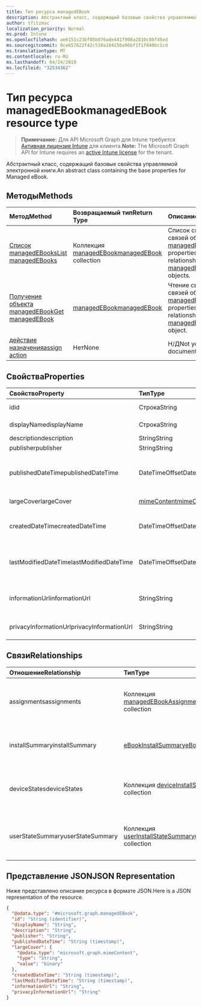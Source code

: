 ```yaml
---
title: Тип ресурса managedEBook
description: Абстрактный класс, содержащий базовые свойства управляемой электронной книги.
author: tfitzmac
localization_priority: Normal
ms.prod: Intune
ms.openlocfilehash: ae6151c23bf05b076ade441f908a2810c80f45ed
ms.sourcegitcommit: 0ce657622f42c510a104156a96bf1f1f040bc1cd
ms.translationtype: MT
ms.contentlocale: ru-RU
ms.lasthandoff: 04/24/2019
ms.locfileid: "32534362"
---
```

# <a name="managedebook-resource-type"></a><span data-ttu-id="cd61c-103">Тип ресурса managedEBook</span><span class="sxs-lookup"><span data-stu-id="cd61c-103">managedEBook resource type</span></span>

> <span data-ttu-id="cd61c-104">**Примечание:** Для API Microsoft Graph для Intune требуется [Активная лицензия Intune](https://go.microsoft.com/fwlink/?linkid=839381) для клиента.</span><span class="sxs-lookup"><span data-stu-id="cd61c-104">**Note:** The Microsoft Graph API for Intune requires an [active Intune license](https://go.microsoft.com/fwlink/?linkid=839381) for the tenant.</span></span>

<span data-ttu-id="cd61c-105">Абстрактный класс, содержащий базовые свойства управляемой электронной книги.</span><span class="sxs-lookup"><span data-stu-id="cd61c-105">An abstract class containing the base properties for Managed eBook.</span></span>

## <a name="methods"></a><span data-ttu-id="cd61c-106">Методы</span><span class="sxs-lookup"><span data-stu-id="cd61c-106">Methods</span></span>
|<span data-ttu-id="cd61c-107">Метод</span><span class="sxs-lookup"><span data-stu-id="cd61c-107">Method</span></span>|<span data-ttu-id="cd61c-108">Возвращаемый тип</span><span class="sxs-lookup"><span data-stu-id="cd61c-108">Return Type</span></span>|<span data-ttu-id="cd61c-109">Описание</span><span class="sxs-lookup"><span data-stu-id="cd61c-109">Description</span></span>|
|:---|:---|:---|
|[<span data-ttu-id="cd61c-110">Список managedEBooks</span><span class="sxs-lookup"><span data-stu-id="cd61c-110">List managedEBooks</span></span>](../api/intune-books-managedebook-list.md)|<span data-ttu-id="cd61c-111">Коллекция [managedEBook](../resources/intune-books-managedebook.md)</span><span class="sxs-lookup"><span data-stu-id="cd61c-111">[managedEBook](../resources/intune-books-managedebook.md) collection</span></span>|<span data-ttu-id="cd61c-112">Список свойств и связей объектов [managedEBook](../resources/intune-books-managedebook.md).</span><span class="sxs-lookup"><span data-stu-id="cd61c-112">List properties and relationships of the [managedEBook](../resources/intune-books-managedebook.md) objects.</span></span>|
|[<span data-ttu-id="cd61c-113">Получение объекта managedEBook</span><span class="sxs-lookup"><span data-stu-id="cd61c-113">Get managedEBook</span></span>](../api/intune-books-managedebook-get.md)|[<span data-ttu-id="cd61c-114">managedEBook</span><span class="sxs-lookup"><span data-stu-id="cd61c-114">managedEBook</span></span>](../resources/intune-books-managedebook.md)|<span data-ttu-id="cd61c-115">Чтение свойств и связей объекта [managedEBook](../resources/intune-books-managedebook.md).</span><span class="sxs-lookup"><span data-stu-id="cd61c-115">Read properties and relationships of the [managedEBook](../resources/intune-books-managedebook.md) object.</span></span>|
|[<span data-ttu-id="cd61c-116">действие назначения</span><span class="sxs-lookup"><span data-stu-id="cd61c-116">assign action</span></span>](../api/intune-books-managedebook-assign.md)|<span data-ttu-id="cd61c-117">Нет</span><span class="sxs-lookup"><span data-stu-id="cd61c-117">None</span></span>|<span data-ttu-id="cd61c-118">Н/Д</span><span class="sxs-lookup"><span data-stu-id="cd61c-118">Not yet documented</span></span>|

## <a name="properties"></a><span data-ttu-id="cd61c-119">Свойства</span><span class="sxs-lookup"><span data-stu-id="cd61c-119">Properties</span></span>
|<span data-ttu-id="cd61c-120">Свойство</span><span class="sxs-lookup"><span data-stu-id="cd61c-120">Property</span></span>|<span data-ttu-id="cd61c-121">Тип</span><span class="sxs-lookup"><span data-stu-id="cd61c-121">Type</span></span>|<span data-ttu-id="cd61c-122">Описание</span><span class="sxs-lookup"><span data-stu-id="cd61c-122">Description</span></span>|
|:---|:---|:---|
|<span data-ttu-id="cd61c-123">id</span><span class="sxs-lookup"><span data-stu-id="cd61c-123">id</span></span>|<span data-ttu-id="cd61c-124">Строка</span><span class="sxs-lookup"><span data-stu-id="cd61c-124">String</span></span>|<span data-ttu-id="cd61c-125">Ключ объекта.</span><span class="sxs-lookup"><span data-stu-id="cd61c-125">Key of the entity.</span></span>|
|<span data-ttu-id="cd61c-126">displayName</span><span class="sxs-lookup"><span data-stu-id="cd61c-126">displayName</span></span>|<span data-ttu-id="cd61c-127">Строка</span><span class="sxs-lookup"><span data-stu-id="cd61c-127">String</span></span>|<span data-ttu-id="cd61c-128">Имя электронной книги.</span><span class="sxs-lookup"><span data-stu-id="cd61c-128">Name of the eBook.</span></span>|
|<span data-ttu-id="cd61c-129">description</span><span class="sxs-lookup"><span data-stu-id="cd61c-129">description</span></span>|<span data-ttu-id="cd61c-130">String</span><span class="sxs-lookup"><span data-stu-id="cd61c-130">String</span></span>|<span data-ttu-id="cd61c-131">Описание.</span><span class="sxs-lookup"><span data-stu-id="cd61c-131">Description.</span></span>|
|<span data-ttu-id="cd61c-132">publisher</span><span class="sxs-lookup"><span data-stu-id="cd61c-132">publisher</span></span>|<span data-ttu-id="cd61c-133">String</span><span class="sxs-lookup"><span data-stu-id="cd61c-133">String</span></span>|<span data-ttu-id="cd61c-134">Издатель.</span><span class="sxs-lookup"><span data-stu-id="cd61c-134">Publisher.</span></span>|
|<span data-ttu-id="cd61c-135">publishedDateTime</span><span class="sxs-lookup"><span data-stu-id="cd61c-135">publishedDateTime</span></span>|<span data-ttu-id="cd61c-136">DateTimeOffset</span><span class="sxs-lookup"><span data-stu-id="cd61c-136">DateTimeOffset</span></span>|<span data-ttu-id="cd61c-137">Дата и время публикации электронной книги.</span><span class="sxs-lookup"><span data-stu-id="cd61c-137">The date and time when the eBook was published.</span></span>|
|<span data-ttu-id="cd61c-138">largeCover</span><span class="sxs-lookup"><span data-stu-id="cd61c-138">largeCover</span></span>|[<span data-ttu-id="cd61c-139">mimeContent</span><span class="sxs-lookup"><span data-stu-id="cd61c-139">mimeContent</span></span>](../resources/intune-shared-mimecontent.md)|<span data-ttu-id="cd61c-140">Обложка книги.</span><span class="sxs-lookup"><span data-stu-id="cd61c-140">Book cover.</span></span>|
|<span data-ttu-id="cd61c-141">createdDateTime</span><span class="sxs-lookup"><span data-stu-id="cd61c-141">createdDateTime</span></span>|<span data-ttu-id="cd61c-142">DateTimeOffset</span><span class="sxs-lookup"><span data-stu-id="cd61c-142">DateTimeOffset</span></span>|<span data-ttu-id="cd61c-143">Дата и время создания электронной книги.</span><span class="sxs-lookup"><span data-stu-id="cd61c-143">The date and time when the eBook file was created.</span></span>|
|<span data-ttu-id="cd61c-144">lastModifiedDateTime</span><span class="sxs-lookup"><span data-stu-id="cd61c-144">lastModifiedDateTime</span></span>|<span data-ttu-id="cd61c-145">DateTimeOffset</span><span class="sxs-lookup"><span data-stu-id="cd61c-145">DateTimeOffset</span></span>|<span data-ttu-id="cd61c-146">Дата и время последнего изменения электронной книги.</span><span class="sxs-lookup"><span data-stu-id="cd61c-146">The date and time when the eBook was last modified.</span></span>|
|<span data-ttu-id="cd61c-147">informationUrl</span><span class="sxs-lookup"><span data-stu-id="cd61c-147">informationUrl</span></span>|<span data-ttu-id="cd61c-148">String</span><span class="sxs-lookup"><span data-stu-id="cd61c-148">String</span></span>|<span data-ttu-id="cd61c-149">URL-адрес с дополнительными сведениями.</span><span class="sxs-lookup"><span data-stu-id="cd61c-149">The more information Url.</span></span>|
|<span data-ttu-id="cd61c-150">privacyInformationUrl</span><span class="sxs-lookup"><span data-stu-id="cd61c-150">privacyInformationUrl</span></span>|<span data-ttu-id="cd61c-151">String</span><span class="sxs-lookup"><span data-stu-id="cd61c-151">String</span></span>|<span data-ttu-id="cd61c-152">URL-адрес заявления о конфиденциальности.</span><span class="sxs-lookup"><span data-stu-id="cd61c-152">The privacy statement Url.</span></span>|

## <a name="relationships"></a><span data-ttu-id="cd61c-153">Связи</span><span class="sxs-lookup"><span data-stu-id="cd61c-153">Relationships</span></span>
|<span data-ttu-id="cd61c-154">Отношение</span><span class="sxs-lookup"><span data-stu-id="cd61c-154">Relationship</span></span>|<span data-ttu-id="cd61c-155">Тип</span><span class="sxs-lookup"><span data-stu-id="cd61c-155">Type</span></span>|<span data-ttu-id="cd61c-156">Описание</span><span class="sxs-lookup"><span data-stu-id="cd61c-156">Description</span></span>|
|:---|:---|:---|
|<span data-ttu-id="cd61c-157">assignments</span><span class="sxs-lookup"><span data-stu-id="cd61c-157">assignments</span></span>|<span data-ttu-id="cd61c-158">Коллекция [managedEBookAssignment](../resources/intune-books-managedebookassignment.md)</span><span class="sxs-lookup"><span data-stu-id="cd61c-158">[managedEBookAssignment](../resources/intune-books-managedebookassignment.md) collection</span></span>|<span data-ttu-id="cd61c-159">Список назначений для этой электронной книги.</span><span class="sxs-lookup"><span data-stu-id="cd61c-159">The list of assignments for this eBook.</span></span>|
|<span data-ttu-id="cd61c-160">installSummary</span><span class="sxs-lookup"><span data-stu-id="cd61c-160">installSummary</span></span>|[<span data-ttu-id="cd61c-161">eBookInstallSummary</span><span class="sxs-lookup"><span data-stu-id="cd61c-161">eBookInstallSummary</span></span>](../resources/intune-books-ebookinstallsummary.md)|<span data-ttu-id="cd61c-162">Общие сведения по установке мобильного приложения.</span><span class="sxs-lookup"><span data-stu-id="cd61c-162">Mobile App Install Summary.</span></span>|
|<span data-ttu-id="cd61c-163">deviceStates</span><span class="sxs-lookup"><span data-stu-id="cd61c-163">deviceStates</span></span>|<span data-ttu-id="cd61c-164">Коллекция [deviceInstallState](../resources/intune-books-deviceinstallstate.md)</span><span class="sxs-lookup"><span data-stu-id="cd61c-164">[deviceInstallState](../resources/intune-books-deviceinstallstate.md) collection</span></span>|<span data-ttu-id="cd61c-165">Список состояний установки для этой электронной книги.</span><span class="sxs-lookup"><span data-stu-id="cd61c-165">The list of installation states for this eBook.</span></span>|
|<span data-ttu-id="cd61c-166">userStateSummary</span><span class="sxs-lookup"><span data-stu-id="cd61c-166">userStateSummary</span></span>|<span data-ttu-id="cd61c-167">Коллекция [userInstallStateSummary](../resources/intune-books-userinstallstatesummary.md)</span><span class="sxs-lookup"><span data-stu-id="cd61c-167">[userInstallStateSummary](../resources/intune-books-userinstallstatesummary.md) collection</span></span>|<span data-ttu-id="cd61c-168">Список состояний установки для этой электронной книги.</span><span class="sxs-lookup"><span data-stu-id="cd61c-168">The list of installation states for this eBook.</span></span>|

## <a name="json-representation"></a><span data-ttu-id="cd61c-169">Представление JSON</span><span class="sxs-lookup"><span data-stu-id="cd61c-169">JSON Representation</span></span>
<span data-ttu-id="cd61c-170">Ниже представлено описание ресурса в формате JSON.</span><span class="sxs-lookup"><span data-stu-id="cd61c-170">Here is a JSON representation of the resource.</span></span>
<!-- {
  "blockType": "resource",
  "keyProperty": "id",
  "@odata.type": "microsoft.graph.managedEBook"
}
-->
``` json
{
  "@odata.type": "#microsoft.graph.managedEBook",
  "id": "String (identifier)",
  "displayName": "String",
  "description": "String",
  "publisher": "String",
  "publishedDateTime": "String (timestamp)",
  "largeCover": {
    "@odata.type": "microsoft.graph.mimeContent",
    "type": "String",
    "value": "binary"
  },
  "createdDateTime": "String (timestamp)",
  "lastModifiedDateTime": "String (timestamp)",
  "informationUrl": "String",
  "privacyInformationUrl": "String"
}
```



